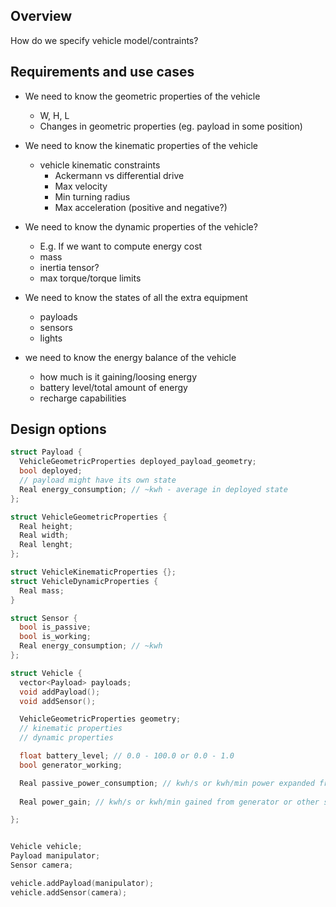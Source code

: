 ## Overview
How do we specify vehicle model/contraints?

## Requirements and use cases
- We need to know the geometric properties of the vehicle
  - W, H, L
  - Changes in geometric properties (eg. payload in some position)
- We need to know the kinematic properties of the vehicle
  - vehicle kinematic constraints
    - Ackermann vs differential drive
    - Max velocity
    - Min turning radius
    - Max acceleration (positive and negative?)

- We need to know the dynamic properties of the vehicle?
  - E.g. If we want to compute energy cost
  - mass
  - inertia tensor?
  - max torque/torque limits

- We need to know the states of all the extra equipment
  - payloads
  - sensors
  - lights

- we need to know the energy balance of the vehicle
  - how much is it gaining/loosing energy
  - battery level/total amount of energy
  - recharge capabilities
## Design options

```cpp
struct Payload {
  VehicleGeometricProperties deployed_payload_geometry;
  bool deployed;
  // payload might have its own state
  Real energy_consumption; // ~kwh - average in deployed state
};

struct VehicleGeometricProperties {
  Real height;
  Real width;
  Real lenght;
};

struct VehicleKinematicProperties {};
struct VehicleDynamicProperties {
  Real mass;
}

struct Sensor {
  bool is_passive;
  bool is_working;
  Real energy_consumption; // ~kwh
};

struct Vehicle {
  vector<Payload> payloads;
  void addPayload();
  void addSensor();

  VehicleGeometricProperties geometry;
  // kinematic properties
  // dynamic properties

  float battery_level; // 0.0 - 100.0 or 0.0 - 1.0
  bool generator_working; 

  Real passive_power_consumption; // kwh/s or kwh/min power expanded from just idling (PC + sensors + lights + etc). This has to be changed only if sensor/lights/etc turned on/off. Total energy loss rate is passive_power_consumption + power consumption from movement
 
  Real power_gain; // kwh/s or kwh/min gained from generator or other sources. Describes the generators capability to provide energy

};


Vehicle vehicle;
Payload manipulator;
Sensor camera;

vehicle.addPayload(manipulator);
vehicle.addSensor(camera);


```
